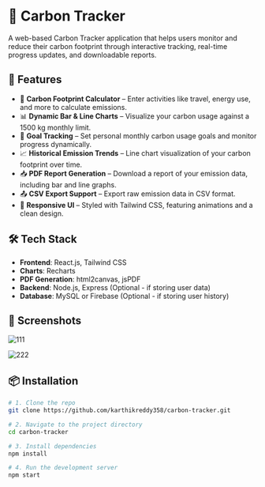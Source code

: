 # 🌱 Carbon Tracker

A web-based Carbon Tracker application that helps users monitor and reduce their carbon footprint through interactive tracking, real-time progress updates, and downloadable reports.

## 🚀 Features

- 🧮 **Carbon Footprint Calculator** – Enter activities like travel, energy use, and more to calculate emissions.
- 📊 **Dynamic Bar & Line Charts** – Visualize your carbon usage against a 1500 kg monthly limit.
- 🎯 **Goal Tracking** – Set personal monthly carbon usage goals and monitor progress dynamically.
- 📈 **Historical Emission Trends** – Line chart visualization of your carbon footprint over time.
- 📥 **PDF Report Generation** – Download a report of your emission data, including bar and line graphs.
- 📤 **CSV Export Support** – Export raw emission data in CSV format.
- 🎨 **Responsive UI** – Styled with Tailwind CSS, featuring animations and a clean design.

## 🛠️ Tech Stack

- **Frontend**: React.js, Tailwind CSS
- **Charts**: Recharts
- **PDF Generation**: html2canvas, jsPDF
- **Backend**: Node.js, Express (Optional - if storing user data)
- **Database**: MySQL or Firebase (Optional - if storing user history)

## 📸 Screenshots
![111](https://github.com/user-attachments/assets/273219f6-97da-47cb-a916-9f70f91349cf)

![222](https://github.com/user-attachments/assets/9ef28582-b116-44f0-b5d5-f93d525385f5)


## 📦 Installation

```bash
# 1. Clone the repo
git clone https://github.com/karthikreddy358/carbon-tracker.git

# 2. Navigate to the project directory
cd carbon-tracker

# 3. Install dependencies
npm install

# 4. Run the development server
npm start



